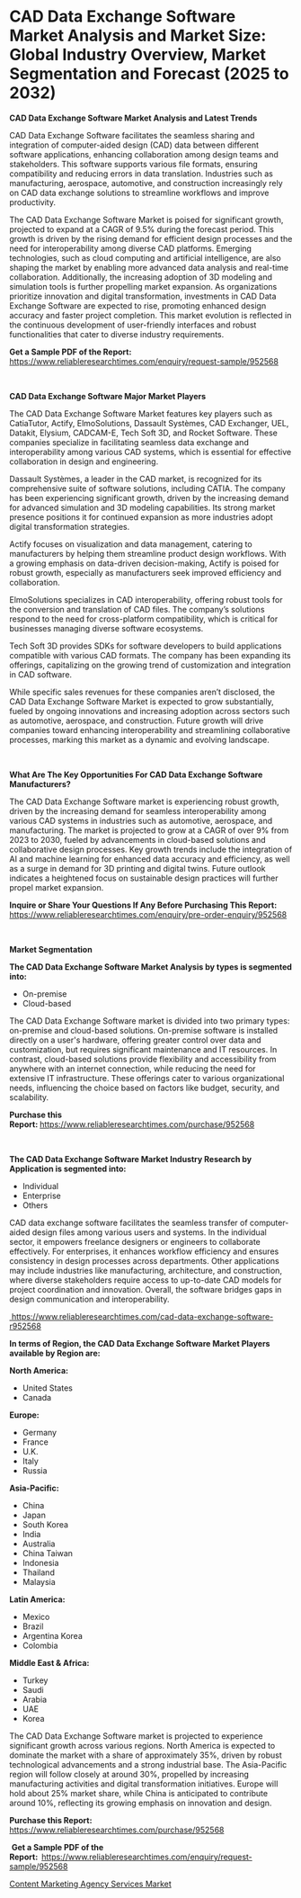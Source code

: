 <p><h1>CAD Data Exchange Software Market Analysis and Market Size: Global Industry Overview, Market Segmentation and Forecast (2025 to 2032)</h1></p><p><strong>CAD Data Exchange Software Market Analysis and Latest Trends</strong></p>
<p><p>CAD Data Exchange Software facilitates the seamless sharing and integration of computer-aided design (CAD) data between different software applications, enhancing collaboration among design teams and stakeholders. This software supports various file formats, ensuring compatibility and reducing errors in data translation. Industries such as manufacturing, aerospace, automotive, and construction increasingly rely on CAD data exchange solutions to streamline workflows and improve productivity.</p><p>The CAD Data Exchange Software Market is poised for significant growth, projected to expand at a CAGR of 9.5% during the forecast period. This growth is driven by the rising demand for efficient design processes and the need for interoperability among diverse CAD platforms. Emerging technologies, such as cloud computing and artificial intelligence, are also shaping the market by enabling more advanced data analysis and real-time collaboration. Additionally, the increasing adoption of 3D modeling and simulation tools is further propelling market expansion. As organizations prioritize innovation and digital transformation, investments in CAD Data Exchange Software are expected to rise, promoting enhanced design accuracy and faster project completion. This market evolution is reflected in the continuous development of user-friendly interfaces and robust functionalities that cater to diverse industry requirements.</p></p>
<p><strong>Get a Sample PDF of the Report:&nbsp;</strong> <a href="https://www.reliableresearchtimes.com/enquiry/request-sample/952568?utm_campaign=2007&utm_medium=2&utm_source=Github&utm_content=ia&utm_term=07032025&utm_id=cad-data-exchange-software">https://www.reliableresearchtimes.com/enquiry/request-sample/952568</a></p>
<p>&nbsp;</p>
<p><strong>CAD Data Exchange Software Major Market Players</strong></p>
<p><p>The CAD Data Exchange Software Market features key players such as CatiaTutor, Actify, ElmoSolutions, Dassault Systèmes, CAD Exchanger, UEL, Datakit, Elysium, CADCAM-E, Tech Soft 3D, and Rocket Software. These companies specialize in facilitating seamless data exchange and interoperability among various CAD systems, which is essential for effective collaboration in design and engineering.</p><p>Dassault Systèmes, a leader in the CAD market, is recognized for its comprehensive suite of software solutions, including CATIA. The company has been experiencing significant growth, driven by the increasing demand for advanced simulation and 3D modeling capabilities. Its strong market presence positions it for continued expansion as more industries adopt digital transformation strategies.</p><p>Actify focuses on visualization and data management, catering to manufacturers by helping them streamline product design workflows. With a growing emphasis on data-driven decision-making, Actify is poised for robust growth, especially as manufacturers seek improved efficiency and collaboration.</p><p>ElmoSolutions specializes in CAD interoperability, offering robust tools for the conversion and translation of CAD files. The company’s solutions respond to the need for cross-platform compatibility, which is critical for businesses managing diverse software ecosystems.</p><p>Tech Soft 3D provides SDKs for software developers to build applications compatible with various CAD formats. The company has been expanding its offerings, capitalizing on the growing trend of customization and integration in CAD software.</p><p>While specific sales revenues for these companies aren’t disclosed, the CAD Data Exchange Software Market is expected to grow substantially, fueled by ongoing innovations and increasing adoption across sectors such as automotive, aerospace, and construction. Future growth will drive companies toward enhancing interoperability and streamlining collaborative processes, marking this market as a dynamic and evolving landscape.</p></p>
<p>&nbsp;</p>
<p><strong>What Are The Key Opportunities For CAD Data Exchange Software Manufacturers?</strong></p>
<p><p>The CAD Data Exchange Software market is experiencing robust growth, driven by the increasing demand for seamless interoperability among various CAD systems in industries such as automotive, aerospace, and manufacturing. The market is projected to grow at a CAGR of over 9% from 2023 to 2030, fueled by advancements in cloud-based solutions and collaborative design processes. Key growth trends include the integration of AI and machine learning for enhanced data accuracy and efficiency, as well as a surge in demand for 3D printing and digital twins. Future outlook indicates a heightened focus on sustainable design practices will further propel market expansion.</p></p>
<p><strong>Inquire or Share Your Questions If Any Before Purchasing This Report:</strong> <a href="https://www.reliableresearchtimes.com/enquiry/pre-order-enquiry/952568?utm_campaign=2007&utm_medium=2&utm_source=Github&utm_content=ia&utm_term=07032025&utm_id=cad-data-exchange-software">https://www.reliableresearchtimes.com/enquiry/pre-order-enquiry/952568</a></p>
<p>&nbsp;</p>
<p><strong>Market Segmentation</strong></p>
<p><strong>The CAD Data Exchange Software Market Analysis by types is segmented into:</strong></p>
<p><ul><li>On-premise</li><li>Cloud-based</li></ul></p>
<p><p>The CAD Data Exchange Software market is divided into two primary types: on-premise and cloud-based solutions. On-premise software is installed directly on a user's hardware, offering greater control over data and customization, but requires significant maintenance and IT resources. In contrast, cloud-based solutions provide flexibility and accessibility from anywhere with an internet connection, while reducing the need for extensive IT infrastructure. These offerings cater to various organizational needs, influencing the choice based on factors like budget, security, and scalability.</p></p>
<p><strong>Purchase this Report:&nbsp;</strong><a href="https://www.reliableresearchtimes.com/purchase/952568?utm_campaign=2007&utm_medium=2&utm_source=Github&utm_content=ia&utm_term=07032025&utm_id=cad-data-exchange-software">https://www.reliableresearchtimes.com/purchase/952568</a></p>
<p>&nbsp;</p>
<p><strong>The CAD Data Exchange Software Market Industry Research by Application is segmented into:</strong></p>
<p><ul><li>Individual</li><li>Enterprise</li><li>Others</li></ul></p>
<p><p>CAD data exchange software facilitates the seamless transfer of computer-aided design files among various users and systems. In the individual sector, it empowers freelance designers or engineers to collaborate effectively. For enterprises, it enhances workflow efficiency and ensures consistency in design processes across departments. Other applications may include industries like manufacturing, architecture, and construction, where diverse stakeholders require access to up-to-date CAD models for project coordination and innovation. Overall, the software bridges gaps in design communication and interoperability.</p></p>
<p><a href="https://www.reliableresearchtimes.com/cad-data-exchange-software-r952568?utm_campaign=2007&utm_medium=2&utm_source=Github&utm_content=ia&utm_term=07032025&utm_id=cad-data-exchange-software">&nbsp;https://www.reliableresearchtimes.com/cad-data-exchange-software-r952568</a></p>
<p><strong>In terms of Region, the CAD Data Exchange Software Market Players available by Region are:</strong></p>
<p>
    <p> <strong> North America: </strong>
        <ul>
            <li>United States</li>
            <li>Canada</li>
        </ul>
        </p> 
    <p> <strong> Europe: </strong>
        <ul>
            <li>Germany</li>
            <li>France</li>
            <li>U.K.</li>
            <li>Italy</li>
            <li>Russia</li>
        </ul>
        </p> 
    <p> <strong> Asia-Pacific: </strong>
        <ul>
            <li>China</li>
            <li>Japan</li>
            <li>South Korea</li>
            <li>India</li>
            <li>Australia</li>
            <li>China Taiwan</li>
            <li>Indonesia</li>
            <li>Thailand</li>
            <li>Malaysia</li>
        </ul>
        </p> 
    <p> <strong> Latin America: </strong>
        <ul>
            <li>Mexico</li>
            <li>Brazil</li>
            <li>Argentina Korea</li>
            <li>Colombia</li>
        </ul>
        </p> 
    <p> <strong> Middle East & Africa: </strong>
        <ul>
            <li>Turkey</li>
            <li>Saudi</li>
            <li>Arabia</li>
            <li>UAE</li>
            <li>Korea</li>
        </ul>
    </p>
    </p>
<p><p>The CAD Data Exchange Software market is projected to experience significant growth across various regions. North America is expected to dominate the market with a share of approximately 35%, driven by robust technological advancements and a strong industrial base. The Asia-Pacific region will follow closely at around 30%, propelled by increasing manufacturing activities and digital transformation initiatives. Europe will hold about 25% market share, while China is anticipated to contribute around 10%, reflecting its growing emphasis on innovation and design.</p></p>
<p><strong>Purchase this Report: </strong><a href="https://www.reliableresearchtimes.com/purchase/952568?utm_campaign=2007&utm_medium=2&utm_source=Github&utm_content=ia&utm_term=07032025&utm_id=cad-data-exchange-software">https://www.reliableresearchtimes.com/purchase/952568</a></p>
<p>&nbsp;<strong>Get a Sample PDF of the Report:&nbsp;&nbsp;</strong><a href="https://www.reliableresearchtimes.com/enquiry/request-sample/952568?utm_campaign=2007&utm_medium=2&utm_source=Github&utm_content=ia&utm_term=07032025&utm_id=cad-data-exchange-software">https://www.reliableresearchtimes.com/enquiry/request-sample/952568</a></p>
<p><strong></strong></p>
<p><p><a href="https://github.com/angelajermaine/Market-Research-Report-List-6/blob/main/content-marketing-agency-services-market.md?utm_campaign=2007&utm_medium=2&utm_source=Github&utm_content=ia&utm_term=07032025&utm_id=cad-data-exchange-software">Content Marketing Agency Services Market</a></p></p>